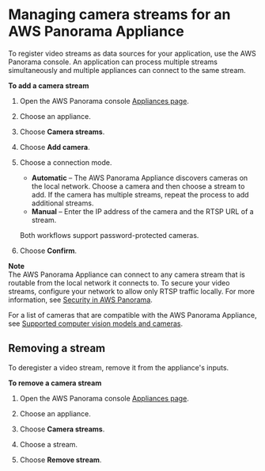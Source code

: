 # Managing camera streams for an AWS Panorama Appliance<a name="appliance-cameras"></a>

To register video streams as data sources for your application, use the AWS Panorama console\. An application can process multiple streams simultaneously and multiple appliances can connect to the same stream\.

**To add a camera stream**

1. Open the AWS Panorama console [Appliances page](https://console.aws.amazon.com/panorama/home#appliances)\.

1. Choose an appliance\.

1. Choose **Camera streams**\.

1. Choose **Add camera**\.

1. Choose a connection mode\.
   + **Automatic** – The AWS Panorama Appliance discovers cameras on the local network\. Choose a camera and then choose a stream to add\. If the camera has multiple streams, repeat the process to add additional streams\.
   + **Manual** – Enter the IP address of the camera and the RTSP URL of a stream\.

   Both workflows support password\-protected cameras\.

1. Choose **Confirm**\.

**Note**  
The AWS Panorama Appliance can connect to any camera stream that is routable from the local network it connects to\. To secure your video streams, configure your network to allow only RTSP traffic locally\. For more information, see [Security in AWS Panorama](panorama-security.md)\.

For a list of cameras that are compatible with the AWS Panorama Appliance, see [Supported computer vision models and cameras](gettingstarted-compatibility.md)\.

## Removing a stream<a name="appliance-cameras-remove"></a>

To deregister a video stream, remove it from the appliance's inputs\.

**To remove a camera stream**

1. Open the AWS Panorama console [Appliances page](https://console.aws.amazon.com/panorama/home#appliances)\.

1. Choose an appliance\.

1. Choose **Camera streams**\.

1. Choose a stream\.

1. Choose **Remove stream**\.